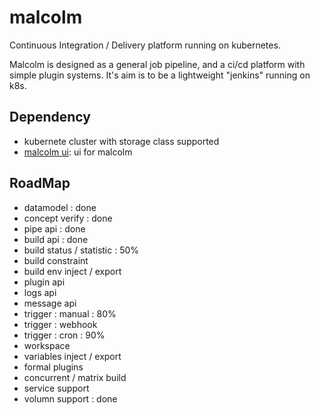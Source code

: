 # malcolm
Continuous Integration / Delivery platform running on kubernetes.

Malcolm is designed as a general job pipeline, and a ci/cd platform with simple plugin systems. It's aim is to be a lightweight "jenkins" running on k8s.

## Dependency
- kubernete cluster with storage class supported
- [malcolm ui](https://github.com/arlert/malcolm-ui): ui for malcolm

## RoadMap
- datamodel : done
- concept verify : done
- pipe api : done
- build api : done
- build status / statistic : 50%
- build constraint
- build env inject / export
- plugin api
- logs api
- message api
- trigger : manual : 80%
- trigger : webhook
- trigger : cron : 90%
- workspace
- variables inject / export
- formal plugins
- concurrent / matrix build
- service support
- volumn support : done



